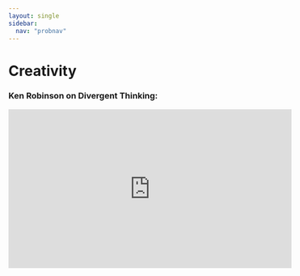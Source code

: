```yaml
---
layout: single
sidebar:
  nav: "probnav"
---
```

# Creativity

### Ken Robinson on Divergent Thinking:

<iframe width="560" height="315" src="https://www.youtube.com/embed/BHMUXFdBzik" title="YouTube video player" frameborder="0" allow="accelerometer; autoplay; clipboard-write; encrypted-media; gyroscope; picture-in-picture" allowfullscreen></iframe>
